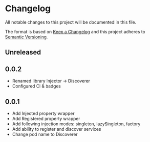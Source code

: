 # Changelog
All notable changes to this project will be documented in this file.

The format is based on [Keep a Changelog](http://keepachangelog.com/en/1.0.0/)
and this project adheres to [Semantic Versioning](http://semver.org/spec/v2.0.0.html).

## Unreleased

## 0.0.2
- Renamed library Injector -> Discoverer
- Configured CI & badges

## 0.0.1
- Add Injected property wrapper
- Add Registered property wrapper
- Add following injection modes: singleton, lazySingleton, factory
- Add ability to register and discover services
- Change pod name to Discoverer

